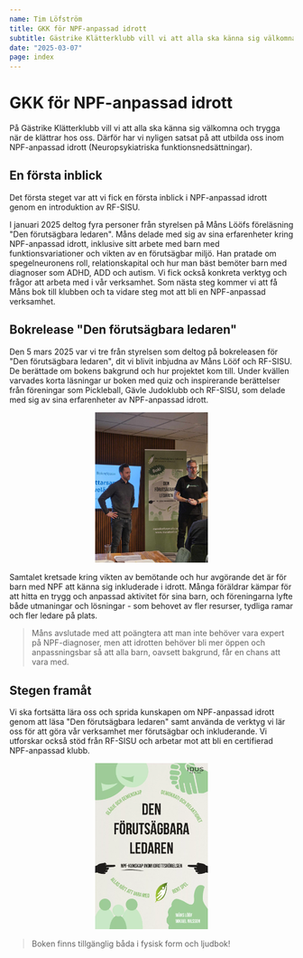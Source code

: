 ```yaml
---
name: Tim Löfström
title: GKK för NPF-anpassad idrott
subtitle: Gästrike Klätterklubb vill vi att alla ska känna sig välkomna och trygga när de klättrar hos oss. Läs ner om våra steg framåt inom NPF.
date: "2025-03-07"
page: index
---
```


# GKK för NPF-anpassad idrott

På Gästrike Klätterklubb vill vi att alla ska känna sig välkomna och trygga när de klättrar hos oss. Därför har vi nyligen satsat på att utbilda oss inom NPF-anpassad idrott (Neuropsykiatriska funktionsnedsättningar).

## En första inblick

Det första steget var att vi fick en första inblick i NPF-anpassad idrott genom en introduktion av RF-SISU.

I januari 2025 deltog fyra personer från styrelsen på Måns Lööfs föreläsning "Den förutsägbara ledaren". Måns delade med sig av sina erfarenheter kring NPF-anpassad idrott, inklusive sitt arbete med barn med funktionsvariationer och vikten av en förutsägbar miljö. Han pratade om spegelneuronens roll, relationskapital och hur man bäst bemöter barn med diagnoser som ADHD, ADD och autism. Vi fick också konkreta verktyg och frågor att arbeta med i vår verksamhet. Som nästa steg kommer vi att få Måns bok till klubben och ta vidare steg mot att bli en NPF-anpassad verksamhet.

## Bokrelease "Den förutsägbara ledaren"

Den 5 mars 2025 var vi tre från styrelsen som deltog på bokreleasen för "Den förutsägbara ledaren", dit vi blivit inbjudna av Måns Lööf och RF-SISU. De berättade om bokens bakgrund och hur projektet kom till. Under kvällen varvades korta läsningar ur boken med quiz och inspirerande berättelser från föreningar som Pickleball, Gävle Judoklubb och RF-SISU, som delade med sig av sina erfarenheter av NPF-anpassad idrott.

<p align="center">
<img src="./assets/files/bilder/mansloofforelasning.jpg" width="200">
</p>

Samtalet kretsade kring vikten av bemötande och hur avgörande det är för barn med NPF att känna sig inkluderade i idrott. Många föräldrar kämpar för att hitta en trygg och anpassad aktivitet för sina barn, och föreningarna lyfte både utmaningar och lösningar - som behovet av fler resurser, tydliga ramar och fler ledare på plats.

> Måns avslutade med att poängtera att man inte behöver vara expert på NPF-diagnoser, men att idrotten behöver bli mer öppen och anpassningsbar så att alla barn, oavsett bakgrund, får en chans att vara med.

## Stegen framåt

Vi ska fortsätta lära oss och sprida kunskapen om NPF-anpassad idrott genom att läsa "Den förutsägbara ledaren" samt använda de verktyg vi lär oss för att göra vår verksamhet mer förutsägbar och inkluderande. Vi utforskar också stöd från RF-SISU och arbetar mot att bli en certifierad NPF-anpassad klubb.

<p align="center">
<img src="./assets/files/bilder/denfortsagbaraledaren.webp" width="200">
</p>

> Boken finns tillgänglig båda i fysisk form och ljudbok!
